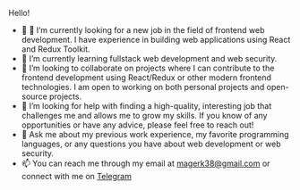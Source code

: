 Hello!

- 🔭 🔭 I’m currently looking for a new job in the field of frontend web development. I have experience in building web applications using React and Redux Toolkit.
- 🌱 I’m currently learning fullstack web development and web security.
- 👯 I’m looking to collaborate on projects where I can contribute to the frontend development using React/Redux or other modern frontend technologies. I am open to working on both personal projects and open-source projects.
- 🤔 I’m looking for help with finding a high-quality, interesting job that challenges me and allows me to grow my skills. If you know of any opportunities or have any advice, please feel free to reach out!
- 💬 Ask me about my previous work experience, my favorite programming languages, or any questions you have about web development or web security.
- 📫 You can reach me through my email at magerk38@gmail.com or connect with me on [Telegram](https://t.me/yuiz7z)
